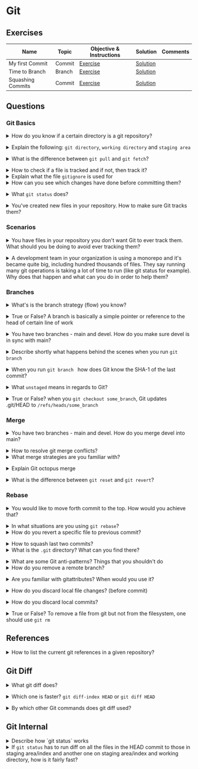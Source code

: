 # Git

## Exercises

|Name|Topic|Objective & Instructions|Solution|Comments|
|--------|--------|------|----|----|
| My first Commit | Commit | [Exercise](commit_01.md) | [Solution](solutions/commit_01_solution.md) | |
| Time to Branch | Branch | [Exercise](branch_01.md) | [Solution](solutions/branch_01_solution.md) | |
| Squashing Commits | Commit | [Exercise](squashing_commits.md) | [Solution](solutions/squashing_commits.md) | |

## Questions

### Git Basics

<details>
<summary>How do you know if a certain directory is a git repository?</summary><br><b>

You can check if there is a ".git" directory.
</b></details>

<details>
<summary>Explain the following: <code>git directory</code>, <code>working directory</code> and <code>staging area</code></summary><br><b>

This answer taken from [git-scm.com](https://git-scm.com/book/en/v1/Getting-Started-Git-Basics#_the_three_states)

"The Git directory is where Git stores the meta data and object database for your project. This is the most important part of Git, and it is what is copied when you clone a repository from another computer.

The working directory is a single checkout of one version of the project. These files are pulled out of the compressed database in the Git directory and placed on disk for you to use or modify.

The staging area is a simple file, generally contained in your Git directory, that stores information about what will go into your next commit. It’s sometimes referred to as the index, but it’s becoming standard to refer to it as the staging area."
</b></details>

<details>
<summary>What is the difference between <code>git pull</code> and <code>git fetch</code>?</summary><br><b>

Shortly, git pull = git fetch + git merge

When you run git pull, it gets all the changes from the remote or central
repository and attaches it to your corresponding branch in your local repository.

git fetch gets all the changes from the remote repository, stores the changes in
a separate branch in your local repository
</b></details>

<details>
<summary>How to check if a file is tracked and if not, then track it?</summary><br><b>

There are different ways to check whether a file is tracked or not:

  - `git ls-files <file>` -> exit code of 0 means it's tracked
  - `git blame <file>`
  ...
</b></details>

<details>
<summary>Explain what the file <code>gitignore</code> is used for</summary><br><b>
</b></details>

<details>
<summary>How can you see which changes have done before committing them?</summary><br><b>

`git diff`
</b></details>

<details>
<summary>What <code>git status</code> does?</summary><br><b>

`git status` helps you to understand the tracking status of files in your repository. Focusing on working directory and staging area - you can learn which changes were made in the working directory, which changes are in the staging area and in general, whether files are being tracked or not.
</b></details>

<details>
<summary>You've created new files in your repository. How to make sure Git tracks them?</summary><br><b>

`git add FILES`
</b></details>

### Scenarios

<details>
<summary>You have files in your repository you don't want Git to ever track them. What should you be doing to avoid ever tracking them?</summary><br><b>

Add them to the file `.gitignore`. This will make sure these files are never added to staging area.
</b></details>

<details>
<summary>A development team in your organization is using a monorepo and it's became quite big, including hundred thousands of files. They say running many git operations is taking a lot of time to run (like git status for example). Why does that happen and what can you do in order to help them?</summary><br><b>

Many Git operations are related to filesystem state. `git status` for example will run diffs to compare HEAD commit to index and another diff to compare index to working directory. As part of these diffs, it would need to run quite a lot of `lstat()` system calls. When running on hundred thousands of files, it can take seconds if not minutes.

One thing to do about it, would be to use the built-in `fsmonitor` (filesystem monitor) of Git. With fsmonitor (which integrated with Watchman), Git spawn a daemon that will watch for any changes continuously in the working directory of your repository and will cache them . This way, when you run `git status` instead of scanning the working directory, you are using a cached state of your index.

<p align="center">
<img src="images/design/development/git_fsmonitor.png"/>
</p>

Next, you can try to enable `feature.manyFile` with `git config feature.manyFiles true`. This does two things:

  1. Sets `index.version = 4` which enables path-prefix compression in the index
  2. Sets `core.untrackedCache=true` which by default is set to `keep`. The untracked cache is quite important concept. What it does is to record the mtime of all the files and directories in the working directory. This way, when time comes to iterate over all the files and directories, it can skip those whom mtime wasn't updated.

Before enabling it, you might want to run `git update-index --test-untracked-cache` to test it out and make sure mtime operational on your system.

Git also has the built-in `git-maintainence` command which optimizes Git repository so it's faster to run commands like `git add` or `git fatch` and also, the git repository takes less disk space. It's recommended to run this command periodically (e.g. each day).

In addition, track only what is used/modified by developers - some repositories may include generated files that are required for the project to run properly (or support certain accessibility options), but not actually being modified by any way by the developers. In that case, tracking them is futile.
In order to avoid populating those file in the working directory, one can use the `sparse checkout` feature of Git.

Finally, with certain build systems, you can know which files are being used/relevant exactly based on the component of the project that the developer is focusing on. This, together with the `sparse checkout` can lead to a situation where only a small subset of the files are being populated in the working directory. Making commands like `git add`, `git status`, etc. really quick
</b></details>

### Branches

<details>
<summary>What's is the branch strategy (flow) you know?</summary><br><b>

* Git flow
* GitHub flow
* Trunk based development
* GitLab flow

[Explanation](https://www.bmc.com/blogs/devops-branching-strategies/#:~:text=What%20is%20a%20branching%20strategy,used%20in%20the%20development%20process).

</b></details>

<details>
<summary>True or False? A branch is basically a simple pointer or reference to the head of certain line of work</summary><br><b>

True
</b></details>

<details>
<summary>You have two branches - main and devel. How do you make sure devel is in sync with main?</summary><br><b>

```
git checkout main
git pull
git checkout devel
git merge main
```
</b></details>

<details>
<summary>Describe shortly what happens behind the scenes when you run <code>git branch <BRANCH></code></summary><br><b>

Git runs update-ref to add the SHA-1 of the last commit of the branch you're on into the new branch you would like to create
</b></details>

<details>
<summary>When you run <code>git branch <BRANCH></code> how does Git know the SHA-1 of the last commit?</summary><br><b>

Using the HEAD file: `.git/HEAD`
</b></details>

<details>
<summary>What <code>unstaged</code> means in regards to Git?</summary><br><b>

A file that is in the working directory but is not in the HEAD nor in the staging area, referred to as "unstaged".
</b></details>

<details>
<summary>True or False? when you <code>git checkout some_branch</code>, Git updates .git/HEAD to <code>/refs/heads/some_branch</code></summary><br><b>

True
</b></details>

### Merge

<details>
<summary>You have two branches - main and devel. How do you merge devel into main?</summary><br><b>

git checkout main
git merge devel
git push origin main
</b></details>

<details>
<summary>How to resolve git merge conflicts?</summary><br><b>

<p>
First, you open the files which are in conflict and identify what are the conflicts.
Next, based on what is accepted in your company or team, you either discuss with your
colleagues on the conflicts or resolve them by yourself
After resolving the conflicts, you add the files with `git add <file_name>`
Finally, you run `git rebase --continue`
</p>
</b></details>

<details>
<summary>What merge strategies are you familiar with?</summary><br><b>

Mentioning two or three should be enough and it's probably good to mention that 'recursive' is the default one.

recursive
resolve
ours
theirs

This page explains it the best: https://git-scm.com/docs/merge-strategies
</b></details>

<details>
<summary>Explain Git octopus merge</summary><br><b>

Probably good to mention that it's:

  * It's good for cases of merging more than one branch (and also the default of such use cases)
  * It's primarily meant for bundling topic branches together

This is a great article about Octopus merge: http://www.freblogg.com/2016/12/git-octopus-merge.html
</b></details>

<details>
<summary>What is the difference between <code>git reset</code> and <code>git revert</code>?</summary><br><b>

<p>

`git revert` creates a new commit which undoes the changes from last commit.

`git reset` depends on the usage, can modify the index or change the commit which the branch head
is currently pointing at.
</p>
</b></details>

### Rebase

<details>
<summary>You would like to move forth commit to the top. How would you achieve that?</summary><br><b>

Using the `git rebase` command
</b></details>

<details>
<summary>In what situations are you using <code>git rebase</code>?</summary><br><b>
Suppose a team is working on a `feature` branch that is coming from the `main` branch of the repo. At a point, where the feature development is done, and finally we wish to merge the feature branch into the main branch without keeping the history of the commits made in the feature branch, a `git rebase` will be helpful. 
</b></details>

<details>
<summary>How do you revert a specific file to previous commit?</summary><br><b>

```
git checkout HEAD~1 -- /path/of/the/file
```
</b></details>

<details>
<summary>How to squash last two commits?</summary><br><b>
</b></details>

<details>
<summary>What is the <code>.git</code> directory? What can you find there?</summary><br><b>
	The <code>.git</code> folder contains all the information that is necessary for your project in version control and all the information about commits, remote repository address, etc. All of them are present in this folder. It also contains a log that stores your commit history so that you can roll back to history.


This info copied from [https://stackoverflow.com/questions/29217859/what-is-the-git-folder](https://stackoverflow.com/questions/29217859/what-is-the-git-folder)
</b></details>

<details>
<summary>What are some Git anti-patterns? Things that you shouldn't do</summary><br><b>

  * Not waiting too long between commits
  * Not removing the .git directory :)
</b></details>

<details>
<summary>How do you remove a remote branch?</summary><br><b>

You delete a remote branch with this syntax:

git push origin :[branch_name]
</b></details>

<details>
<summary>Are you familiar with gitattributes? When would you use it?</summary><br><b>

gitattributes allow you to define attributes per pathname or path pattern.<br>

You can use it for example to control endlines in files. In Windows and Unix based systems, you have different characters for new lines (\r\n and \n accordingly). So using gitattributes we can align it for both Windows and Unix with `* text=auto` in .gitattributes for anyone working with git. This is way, if you use the Git project in Windows you'll get \r\n and if you are using Unix or Linux, you'll get \n.
</b></details>

<details>
<summary>How do you discard local file changes? (before commit)</summary><br><b>

`git checkout -- <file_name>`
</b></details>

<details>
<summary>How do you discard local commits?</summary><br><b>

`git reset HEAD~1` for removing last commit
If you would like to also discard the changes you `git reset --hard``
</b></details>

<details>
<summary>True or False? To remove a file from git but not from the filesystem, one should use <code>git rm </code></summary><br><b>

False. If you would like to keep a file on your filesystem, use `git reset <file_name>`
</b></details>

## References

<details>
<summary>How to list the current git references in a given repository? </summary><br><b>

`find .git/refs/`
</b></details>

## Git Diff

<details>
<summary>What git diff does?</summary><br><b>

git diff can compare between two commits, two files, a tree and the staging area, etc.
</b></details>

<details>
<summary>Which one is faster? <code>git diff-index HEAD</code> or <code>git diff HEAD</code> </summary><br><b>

`git diff-index` is faster but to be fair, it's because it does less. `git diff index` won't look at the content,
only metadata like timestamps.
</b></details>

<details>
<summary>By which other Git commands does git diff used?</summary><br><b>

The diff mechanism used by `git status` to perform a comparison and let the user know which files are being tracked
</b></details>

## Git Internal

<details>
<summary>Describe how `git status` works</summary><br><b>

Shortly, it runs `git diff` twice:

1. Compare between HEAD to staging area
2. Compare staging area to working directory
</b></details>

<details>
<summary>If <code>git status</code> has to run diff on all the files in the HEAD commit to those in staging area/index and another one on staging area/index and working directory, how is it fairly fast? </summary><br><b>

One reason is about the structure of the index, commits, etc.

* Every file in a commit is stored in tree object
* The index is then a flattened structure of tree objects
* All files in the index have pre-computed hashes
* The diff operation then, is comparing the hashes

Another reason is caching

* Index caches information on working directory 
* When Git has the information for certain file cached, there is no need to look at the working directory file
</b></details>
